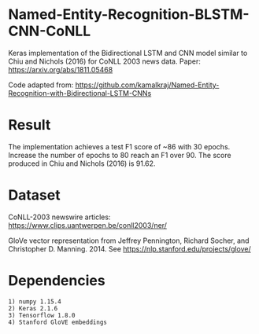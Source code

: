 # Named-Entity-Recognition-BLSTM-CNN-CoNLL
  Keras implementation of the Bidirectional LSTM and CNN model similar to Chiu and Nichols (2016) for CoNLL 2003 news data. Paper: https://arxiv.org/abs/1811.05468

Code adapted from: https://github.com/kamalkraj/Named-Entity-Recognition-with-Bidirectional-LSTM-CNNs

# Result 
  The implementation achieves a test F1 score of ~86 with 30 epochs. Increase the number of epochs to 80 reach an F1 over 90. The score produced in Chiu and Nichols (2016) is 91.62. 

# Dataset
  CoNLL-2003 newswire articles: https://www.clips.uantwerpen.be/conll2003/ner/

  GloVe vector representation from Jeffrey Pennington, Richard Socher, and Christopher D. Manning. 2014. See https://nlp.stanford.edu/projects/glove/

# Dependencies 
    1) numpy 1.15.4
    2) Keras 2.1.6
    3) Tensorflow 1.8.0
    4) Stanford GloVE embeddings
 
 
 
 
 
